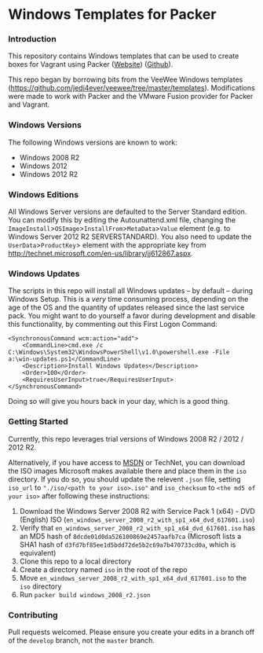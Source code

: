 # Windows Templates for Packer

### Introduction

This repository contains Windows templates that can be used to create boxes for Vagrant using Packer ([Website](packer.io)) ([Github](http://github.com/mitchellh/packer)).

This repo began by borrowing bits from the VeeWee Windows templates (https://github.com/jedi4ever/veewee/tree/master/templates). Modifications were made to work with Packer and the VMware Fusion provider for Packer and Vagrant.

### Windows Versions

The following Windows versions are known to work:

* Windows 2008 R2
* Windows 2012
* Windows 2012 R2

### Windows Editions

All Windows Server versions are defaulted to the Server Standard edition. You can modify this by editing the Autounattend.xml file, changing the `ImageInstall`>`OSImage`>`InstallFrom`>`MetaData`>`Value` element (e.g. to Windows Server 2012 R2 SERVERSTANDARD). You also need to update the `UserData`>`ProductKey`> element with the appropriate key from http://technet.microsoft.com/en-us/library/jj612867.aspx.

### Windows Updates

The scripts in this repo will install all Windows updates – by default – during Windows Setup. This is a _very_ time consuming process, depending on the age of the OS and the quantity of updates released since the last service pack. You might want to do yourself a favor during development and disable this functionality, by commenting out this First Logon Command:

```
<SynchronousCommand wcm:action="add">
	<CommandLine>cmd.exe /c C:\Windows\System32\WindowsPowerShell\v1.0\powershell.exe -File a:\win-updates.ps1</CommandLine>
	<Description>Install Windows Updates</Description>
	<Order>100</Order>
	<RequiresUserInput>true</RequiresUserInput>
</SynchronousCommand>
```

Doing so will give you hours back in your day, which is a good thing.

### Getting Started

Currently, this repo leverages trial versions of Windows 2008 R2 / 2012 / 2012 R2. 


Alternatively, if you have access to [MSDN](http://msdn.microsoft.com) or TechNet, you can download the ISO images Microsoft makes available there and place them in the `iso` directory. If you do so, you should update the relevent `.json` file, setting `iso_url` to `"./iso/<path to your iso>.iso"` and `iso_checksum` to `<the md5 of your iso>` after following these instructions:

1. Download the Windows Server 2008 R2 with Service Pack 1 (x64) - DVD (English) ISO (`en_windows_server_2008_r2_with_sp1_x64_dvd_617601.iso`)
2. Verify that `en_windows_server_2008_r2_with_sp1_x64_dvd_617601.iso` has an MD5 hash of `8dcde01d0da526100869e2457aafb7ca` (Microsoft lists a SHA1 hash of `d3fd7bf85ee1d5bdd72de5b2c69a7b470733cd0a`, which is equivalent)
3. Clone this repo to a local directory
4. Create a directory named `iso` in the root of the repo
5. Move `en_windows_server_2008_r2_with_sp1_x64_dvd_617601.iso` to the `iso` directory
6. Run `packer build windows_2008_r2.json`

### Contributing

Pull requests welcomed. Please ensure you create your edits in a branch off of the `develop` branch, not the `master` branch.
